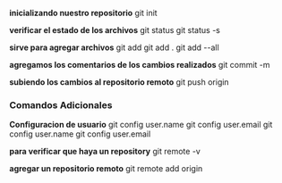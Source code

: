 <!-- inicializando nuestro repositorio -->

**inicializando nuestro repositorio**
git init

**verificar el estado de los archivos**
git status
git status -s

**sirve para agregar archivos**
git add <nombrearchivo>
git add .
git add --all

**agregamos los comentarios de los cambios realizados**
git commit -m

**subiendo los cambios al repositorio remoto**
git push origin <ramaprincipal>

### Comandos Adicionales

**Configuracion de usuario**
git config user.name
git config user.email
git config user.name <usuarioGithub>
git config user.email <correoGithub>

**para verificar que haya un repository**
git remote -v

**agregar un repositorio remoto**
git remote add origin <enlaceRepositorioGithub>
